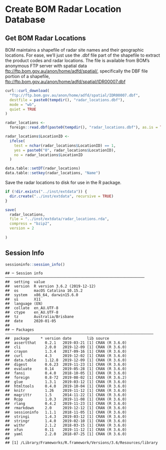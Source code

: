 Create BOM Radar Location Database
================

## Get BOM Radar Locations

BOM maintains a shapefile of radar site names and their geographic
locations. For ease, we’ll just use the .dbf file part of the shapefile
to extract the product codes and radar locations. The file is available
from BOM’s anonymous FTP server with spatial data
<ftp://ftp.bom.gov.au/anon/home/adfd/spatial/>, specifically the DBF
file portion of a shapefile,
<ftp://ftp.bom.gov.au/anon/home/adfd/spatial/IDR00007.dbf>

``` r
curl::curl_download(
  "ftp://ftp.bom.gov.au/anon/home/adfd/spatial/IDR00007.dbf",
  destfile = paste0(tempdir(), "radar_locations.dbf"),
  mode = "wb",
  quiet = TRUE
)

radar_locations <-
  foreign::read.dbf(paste0(tempdir(), "radar_locations.dbf"), as.is = TRUE)

radar_locations$LocationID <-
  ifelse(
    test = nchar(radar_locations$LocationID) == 1,
    yes = paste0("0", radar_locations$LocationID),
    no = radar_locations$LocationID
  )

data.table::setDT(radar_locations)
data.table::setkey(radar_locations, "Name")
```

Save the radar locations to disk for use in the R package.

``` r
if (!dir.exists("../inst/extdata")) {
  dir.create("../inst/extdata", recursive = TRUE)
}

save(
  radar_locations,
  file = "../inst/extdata/radar_locations.rda",
  compress = "bzip2",
  version = 2
  
)
```

## Session Info

``` r
sessioninfo::session_info()
```

    ## ─ Session info ───────────────────────────────────────────────────────────────
    ##  setting  value                       
    ##  version  R version 3.6.2 (2019-12-12)
    ##  os       macOS Catalina 10.15.2      
    ##  system   x86_64, darwin15.6.0        
    ##  ui       X11                         
    ##  language (EN)                        
    ##  collate  en_AU.UTF-8                 
    ##  ctype    en_AU.UTF-8                 
    ##  tz       Australia/Brisbane          
    ##  date     2020-01-05                  
    ## 
    ## ─ Packages ───────────────────────────────────────────────────────────────────
    ##  package     * version date       lib source        
    ##  assertthat    0.2.1   2019-03-21 [1] CRAN (R 3.6.0)
    ##  cli           2.0.0   2019-12-09 [1] CRAN (R 3.6.0)
    ##  crayon        1.3.4   2017-09-16 [1] CRAN (R 3.6.0)
    ##  curl          4.3     2019-12-02 [1] CRAN (R 3.6.0)
    ##  data.table    1.12.8  2019-12-09 [1] CRAN (R 3.6.0)
    ##  digest        0.6.23  2019-11-23 [1] CRAN (R 3.6.0)
    ##  evaluate      0.14    2019-05-28 [1] CRAN (R 3.6.0)
    ##  fansi         0.4.0   2018-10-05 [1] CRAN (R 3.6.0)
    ##  foreign       0.8-72  2019-08-02 [1] CRAN (R 3.6.2)
    ##  glue          1.3.1   2019-03-12 [1] CRAN (R 3.6.0)
    ##  htmltools     0.4.0   2019-10-04 [1] CRAN (R 3.6.0)
    ##  knitr         1.26    2019-11-12 [1] CRAN (R 3.6.0)
    ##  magrittr      1.5     2014-11-22 [1] CRAN (R 3.6.0)
    ##  Rcpp          1.0.3   2019-11-08 [1] CRAN (R 3.6.0)
    ##  rlang         0.4.2   2019-11-23 [1] CRAN (R 3.6.0)
    ##  rmarkdown     2.0     2019-12-12 [1] CRAN (R 3.6.0)
    ##  sessioninfo   1.1.1   2018-11-05 [1] CRAN (R 3.6.0)
    ##  stringi       1.4.3   2019-03-12 [1] CRAN (R 3.6.0)
    ##  stringr       1.4.0   2019-02-10 [1] CRAN (R 3.6.0)
    ##  withr         2.1.2   2018-03-15 [1] CRAN (R 3.6.0)
    ##  xfun          0.11    2019-11-12 [1] CRAN (R 3.6.0)
    ##  yaml          2.2.0   2018-07-25 [1] CRAN (R 3.6.0)
    ## 
    ## [1] /Library/Frameworks/R.framework/Versions/3.6/Resources/library
